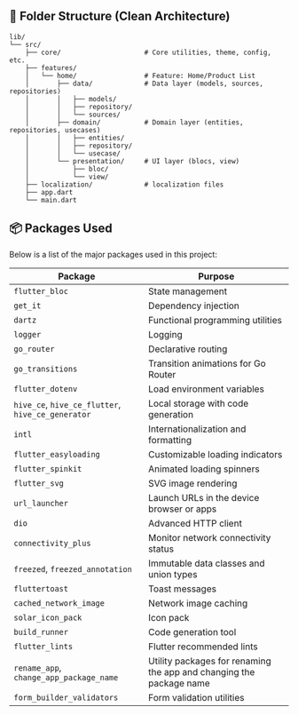 ## 📁 Folder Structure (Clean Architecture)

```plaintext
lib/
└── src/
    ├── core/                     # Core utilities, theme, config, etc.
    ├── features/
    │   └── home/                 # Feature: Home/Product List
    │       ├── data/             # Data layer (models, sources, repositories)
    │       │   ├── models/
    │       │   ├── repository/
    │       │   └── sources/
    │       ├── domain/           # Domain layer (entities, repositories, usecases)
    │       │   ├── entities/
    │       │   ├── repository/
    │       │   └── usecase/
    │       └── presentation/     # UI layer (blocs, view)
    │           ├── bloc/
    │           └── view/
    ├── localization/             # localization files
    ├── app.dart
    └── main.dart
```

## 📦 Packages Used

Below is a list of the major packages used in this project:

| Package                                           | Purpose                                                             |
| ------------------------------------------------- | ------------------------------------------------------------------- |
| `flutter_bloc`                                    | State management                                                    |
| `get_it`                                          | Dependency injection                                                |
| `dartz`                                           | Functional programming utilities                                    |
| `logger`                                          | Logging                                                             |
| `go_router`                                       | Declarative routing                                                 |
| `go_transitions`                                  | Transition animations for Go Router                                 |
| `flutter_dotenv`                                  | Load environment variables                                          |
| `hive_ce`, `hive_ce_flutter`, `hive_ce_generator` | Local storage with code generation                                  |
| `intl`                                            | Internationalization and formatting                                 |
| `flutter_easyloading`                             | Customizable loading indicators                                     |
| `flutter_spinkit`                                 | Animated loading spinners                                           |
| `flutter_svg`                                     | SVG image rendering                                                 |
| `url_launcher`                                    | Launch URLs in the device browser or apps                           |
| `dio`                                             | Advanced HTTP client                                                |
| `connectivity_plus`                               | Monitor network connectivity status                                 |
| `freezed`, `freezed_annotation`                   | Immutable data classes and union types                              |
| `fluttertoast`                                    | Toast messages                                                      |
| `cached_network_image`                            | Network image caching                                               |
| `solar_icon_pack`                                 | Icon pack                                                           |
| `build_runner`                                    | Code generation tool                                                |
| `flutter_lints`                                   | Flutter recommended lints                                           |
| `rename_app`, `change_app_package_name`           | Utility packages for renaming the app and changing the package name |
| `form_builder_validators`                         | Form validation utilities                                           |